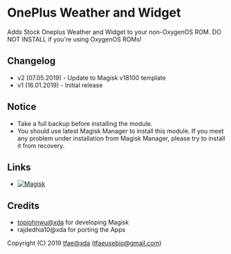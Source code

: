 OnePlus Weather and Widget
==========

Adds Stock Oneplus Weather and Widget to your non-OxygenOS ROM.
DO NOT INSTALL if you're using OxygenOS ROMs!


## Changelog
* v2 (07.05.2019) - Update to Magisk v18100 template
* v1 (16.01.2019) - Initial release


## Notice
* Take a full backup before installing the module.
* You should use latest Magisk Manager to install this module. If you meet any problem under installation from Magisk Manager, please try to install it from recovery.


## Links
* [![Magisk](https://img.shields.io/badge/Magisk-18%2B-00B39B.svg)](https://forum.xda-developers.com/apps/magisk/official-magisk-v7-universal-systemless-t3473445)


## Credits
* <a href="https://forum.xda-developers.com/member.php?u=4470081">topjohnwu@xda</a> for developing Magisk
* rajdedhia10@xda for porting the Apps


Copyright (C) 2019 <a href="https://forum.xda-developers.com/member.php?u=6415870">tfae@xda</a> (tfaeusebio@gmail.com)

